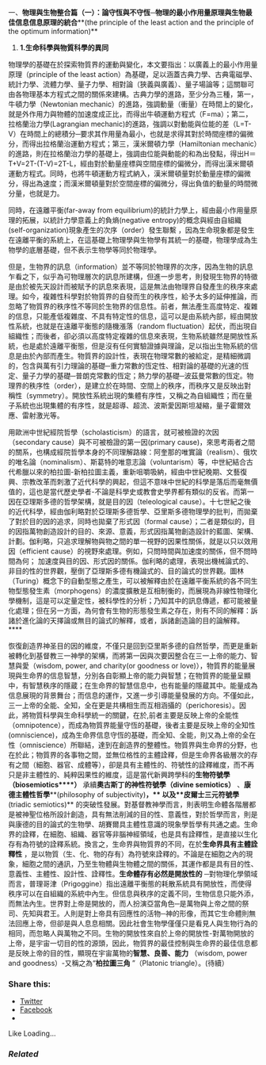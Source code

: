 一、**物理與生物整合篇（一）：論守恆與不守恆─物理的最小作用量原理與生物最佳信息信息原理的統合****(the principle of the least action and the principle of the optimum information)**

  1. **1.****生命科學與物質科學的異同******



物理學的基礎在於探索物質界的運動與變化，本文要指出：以廣義上的最小作用量原理（principle of the least action）為基礎，足以涵蓋古典力學、古典電磁學、統計力學、流體力學、量子力學、相對論（狹義與廣義）、量子場論等；這關聯可由各物理基本方程式之間的關係來建構。古典力學的進路，至少分為三種，第一，牛頓力學（Newtonian mechanic）的進路，強調動量（衝量）在時間上的變化，就是外作用力與物體的加速度成正比，而得出牛頓運動方程式（F=ma）；第二，拉格蘭治力學(Lagrangian mechanic)的進路，強調以對動能與位能的差（L=T-V）在時間上的總積分─要求其作用量為最小，也就是求得其對於時間座標的偏微分，而得出拉格蘭治運動方程式；第三，漢米爾頓力學（Hamiltonian mechanic）的進路，則在拉格蘭治力學的基礎上，強調由位能與動能的和為出發點，得出H＝T+V=2T-(T-V)=2T-L，經由對於動量座標與空間座標的偏微分，而得出漢米爾頓運動方程式。同時，也將牛頓運動方程式納入，漢米爾頓量對於動量座標的偏微分，得出為速度；而漢米爾頓量對於空間座標的偏微分，得出負值的動量的時間微分量，也就是力。

同時，在遠離平衡(far-away from equilibrium)的統計力學上，經由最小作用量原理的拓展，以統計力學意義上的負熵(negative entropy)的概念與經由自組織(self-organization)現象產生的次序（order）發生聯繫 ，因為生命現象都是發生在遠離平衡的系統上，在這基礎上物理學與生物學有其統一的基礎，物理學成為生物學的底層基礎，但不表示生物學等同於物理學。

但是，生物界的訊息（information）並不等同於物理界的次序，因為生物的訊息乍看之下，似乎為可物理層次的訊息所建構，但進一步思考，則發現生物界的特徵是由於被先天設計而被賦予的訊息來表現，這是無法由物理界自發產生的秩序來處理。如今，複雜性科學對於物質界的自發而生的秩序性，給予太多的延伸推論，而忽略了物質界的秩序性不等同於生物界的信息性。前者，無法產生高度特定、複雜的信息，只能產低複雜度、不具有特定性的信息，這可以是由系統內部，經由開放性系統，也就是在遠離平衡態的隨機漲落（random fluctuation）起伏，而出現自組織性；而後者，卻必須以高度特定複雜的信息來表現，生物系統雖然是開放性系統，也是處於遠離平衡態，但是沒有任何實驗證據與理論，足以指出生物系統的信息是由於內部而產生。物質界的設計性，表現在物理常數的被給定，是精細微調的，包含與萬有引力理論的基礎─重力常數的恆定性、相對論的基礎的光速的恆定、量子力學的基礎─普朗克常數的恆定；熱力學的基礎─波茲曼常數的恆定。物理界的秩序性（order），是建立於在時間、空間上的秩序，而秩序又是反映出對稱性（symmetry）。開放性系統出現的集體有序性，又稱之為自組織性；而在量子系統也出現集體的有序性，就是超導、超流、波斯愛因斯坦凝縮，量子霍爾效應、雷射激光等。

用歐洲中世紀經院哲學（scholasticism）的語言，就可被檢證的次因（secondary cause）與不可被檢證的第一因(primary cause)，來思考兩者之間的關系，也構成經院哲學本身的不同理解路線：阿奎那的唯實論（realism）、俄坎的唯名論（nominalism）、斯葛特的唯意志論（voluntarism）等，中世紀結合古代希臘以來的柏拉圖-新柏拉圖主義，重新咀嚼吸納，經由中世紀晚期、文藝復興、宗教改革而刺激了近代科學的興起，但這不意味中世紀的科學是落后而毫無價值的，這也是當代歷史學者-不論是科學史或教會史學界都有類似的反省。而第一因在亞理斯多德的哲學架構，就是目的因（teleological cause）。十七世紀之後的近代科學，經由伽利略對於亞理斯多德哲學、亞里斯多德物理學的批判，而拋棄了對於目的因的追求，同時也拋棄了形式因（formal cause）；二者是類似的，目的因指萬物創造設計的目的、來源、意義，形式因指萬物創造設計的藍圖、架構、計劃。伽利略，只追求理解物與物之間的單一視野的因果性關係，就是以只以效用因（efficient cause）的視野來處理。例如，只問時間與加速度的關係，但不問時間為何； 加速度與目的因、形式因的關係。伽利略的處理，表現出機械論式的、非目的性的世界觀，壓倒了亞理斯多德有機論式的、目的論式的世界觀。圖林（Turing）概念下的自動型態之產生，可以被解釋由於在遠離平衡系統的各不同生物型態發生素（morphogens）的濃度擴散是互相制衡的，而展現為非線性物理化學機制，這是可以定量定性，被科學性的分析；乃知其中的訊息傳遞，都可能被量化處理；但在另一方面，為何會有生物的形態發生素之存在，則有不同的解釋：訴諸於進化論的天擇論或無目的論式的解釋，或者，訴諸創造論的目的論解釋。****

恢復創造界神圣目的因的維度，不僅只是回到亞里斯多德的自然哲學，而更是重新被轉化到基督教三一神學的架構，而將第一因與次要因整合在三一上帝的能力、智慧與愛（wisdom, power, and charity(or goodness or love)），物質界的能量展現與生命界的信息智慧，分別各自彰顯上帝的能力與智慧；在物質界的能量呈顯中，有智慧秩序的隱蔵；在生命界的智慧信息中，也有能量的隱蔵其中。能量成為信息展現的背景舞台；而信息的運作，又進一步引導能量發展的方向。不僅如此，三一上帝的全能、全知，全在更是共構相生而互相涵攝的（perichoresis）。因此，將物質科學與生命科學統一的關鍵，在於,前者主要是反映上帝的全能性（omnipotence），而成為物質界能量守恆的基礎，後者主要是反映上帝的全知性(omniscience)，成為生命界信息守恆的基礎，而全知、全能，則又為上帝的全在性（omniscience）所聯結，達到在創造界的整體性。物質界與生命界的分野，也在於此；物質界的各事物之間，並無位格性的主體詮釋，但是生命界各級層次的存有之間（細胞、器官、成體等），卻是具有主體性的、符號性的詮釋維度，而不再只是非主體性的、純粹因果性的維度，這是當代新興跨學科的**生物符號學（biosemiotics****）** 承續**奧古斯丁的神性符號學（****divine semiotics****）** 、**康德主體性哲學****(philosophy of subjectivity)****，** 以及**皮爾士三元符號學****(triadic semiotics)** 的突破性發展。對基督教神學而言，則表明生命體各階層都是被神聖位格所設計創造，具有無法削減的目的性、意義性，對於哲學而言，則是與康德的目的論式的生物學、胡賽爾具主體性意識的現象學哲學有共通之處。生命界的詮釋，在細胞、組織、器官等非腦神經領域，也是具有詮釋性，是直接以生化存有為符號的詮釋系統。換言之，生命界與物質界的不同，在於**生命界具有主體詮釋性** ，是以物質（生、化、物的存有）為符號來詮釋的。不論是在細胞之內的現象，細胞之間的通訊，乃至生物體與生物體之間的關係，其運作都是具有目的性、意義性、主體性、設計性、詮釋性。**生命體存有必然是開放性的** ─對物理化學領域而言，普理哥津（Prigoggine）指出遠離平衡態的耗散系統具有開放性，而使得秩序可以在自組織的系統中內生。但信息與秩序的定義不同，生物信息只能外添，而無法內生。世界對上帝是開放的，而人扮演亞當角色─是萬物與上帝之間的祭司、先知與君王。人則是對上帝具有回應性的活物─神的形像，而其它生命體則無法回應上帝，但卻是與人息息相關。因此社會生物學僅僅只是看見人與生物行為的相同，而忽略人與萬物之不同。生物的開放性來自於上帝的開放性-對萬物開放的上帝，是宇宙一切目的性的源頭，因此，物質界的最佳控制與生命界的最佳信息都是反映上帝的目的性，顯現在宇宙萬物的**智慧、良善、能力** （wisdom, power and goodness）-又稱之為“**柏拉圖三角** ”（Platonic triangle）。(待續）

### Share this:

  * [Twitter](https://aubinchang.wordpress.com/2011/12/31/%e7%89%a9%e7%90%86%e5%ad%b8%e8%88%87%e7%94%9f%e7%89%a9%e5%ad%b8%e7%9a%84%e6%95%b4%e5%90%88%ef%bc%881%ef%bc%89/?share=twitter "Click to share on Twitter")
  * [Facebook](https://aubinchang.wordpress.com/2011/12/31/%e7%89%a9%e7%90%86%e5%ad%b8%e8%88%87%e7%94%9f%e7%89%a9%e5%ad%b8%e7%9a%84%e6%95%b4%e5%90%88%ef%bc%881%ef%bc%89/?share=facebook "Click to share on Facebook")
  * 


Like Loading...

### _Related_
